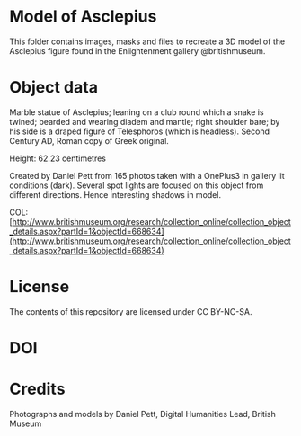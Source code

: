 # Model of Asclepius

This folder contains images, masks and files to recreate a 3D model of the Asclepius figure found in the Enlightenment gallery @britishmuseum.

# Object data

Marble statue of Asclepius; leaning on a club round which a snake is twined; bearded and wearing diadem and mantle; right shoulder bare; by his side is a draped figure of Telesphoros (which is headless).
Second Century AD, Roman copy of Greek original.

Height: 62.23 centimetres

Created by Daniel Pett from 165 photos taken with a OnePlus3 in gallery lit conditions (dark). Several spot lights are focused on this object from different directions. Hence interesting shadows in model.

COL: [http://www.britishmuseum.org/research/collection_online/collection_object_details.aspx?partId=1&objectId=668634](http://www.britishmuseum.org/research/collection_online/collection_object_details.aspx?partId=1&objectId=668634)

# License
The contents of this repository are licensed under CC BY-NC-SA. 

# DOI


# Credits

Photographs and models by Daniel Pett, Digital Humanities Lead, British Museum
